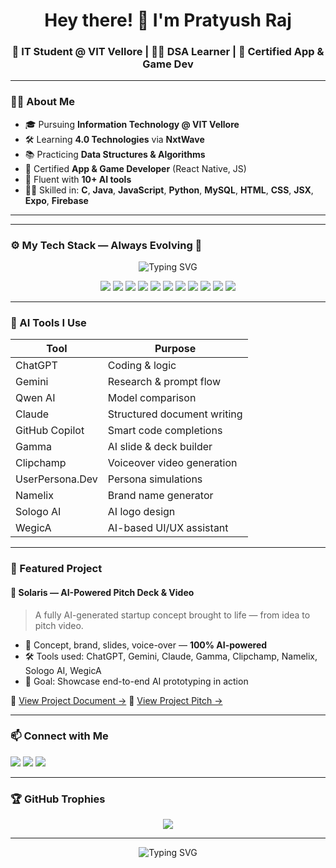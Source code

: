 <h1 align="center">Hey there! 👋 I'm Pratyush Raj</h1>
<h3 align="center">🚀 IT Student @ VIT Vellore | 👨‍💻 DSA Learner | 📱 Certified App & Game Dev</h3>

---

### 🧑‍💼 About Me

- 🎓 Pursuing **Information Technology @ VIT Vellore**
- 🛠️ Learning **4.0 Technologies** via **NxtWave**
- 📚 Practicing **Data Structures & Algorithms**
- 📱 Certified **App & Game Developer** (React Native, JS)
- 🤖 Fluent with **10+ AI tools**
- 👨‍💻 Skilled in: **C**, **Java**, **JavaScript**, **Python**, **MySQL**, **HTML**, **CSS**, **JSX**, **Expo**, **Firebase**

---

---

### ⚙️ My Tech Stack — Always Evolving 🚀

<p align="center">
  <img src="https://readme-typing-svg.herokuapp.com?font=Fira+Code&size=20&pause=1000&color=0FF700&center=true&vCenter=true&width=500&lines=JavaScript+%7C+React+Native+%7C+JSX;Expo+%7C+Firebase+%7C+HTML+%7C+CSS;MySQL+%7C+Python+%7C+C+%7C+Java" alt="Typing SVG" />
</p>

<p align="center">
  <img src="https://img.shields.io/badge/JavaScript-F7DF1E?style=for-the-badge&logo=javascript&logoColor=black"/>
  <img src="https://img.shields.io/badge/React_Native-20232A?style=for-the-badge&logo=react&logoColor=61DAFB"/>
  <img src="https://img.shields.io/badge/JSX-61DAFB?style=for-the-badge&logo=react&logoColor=black"/>
  <img src="https://img.shields.io/badge/Expo-000020?style=for-the-badge&logo=expo&logoColor=white"/>
  <img src="https://img.shields.io/badge/Firebase-FFCA28?style=for-the-badge&logo=firebase&logoColor=black"/>
  <img src="https://img.shields.io/badge/MySQL-00758F?style=for-the-badge&logo=mysql&logoColor=white"/>
  <img src="https://img.shields.io/badge/HTML5-E34F26?style=for-the-badge&logo=html5&logoColor=white"/>
  <img src="https://img.shields.io/badge/CSS3-1572B6?style=for-the-badge&logo=css3&logoColor=white"/>
  <img src="https://img.shields.io/badge/Python-3776AB?style=for-the-badge&logo=python&logoColor=white"/>
  <img src="https://img.shields.io/badge/C-A8B9CC?style=for-the-badge&logo=c&logoColor=black"/>
  <img src="https://img.shields.io/badge/Java-ED8B00?style=for-the-badge&logo=java&logoColor=white"/>
</p>


---

### 🤖 AI Tools I Use

| Tool              | Purpose                     |
|-------------------|------------------------------|
| ChatGPT           | Coding & logic               |
| Gemini            | Research & prompt flow       |
| Qwen AI           | Model comparison             |
| Claude            | Structured document writing  |
| GitHub Copilot    | Smart code completions       |
| Gamma             | AI slide & deck builder      |
| Clipchamp         | Voiceover video generation   |
| UserPersona.Dev   | Persona simulations          |
| Namelix           | Brand name generator         |
| Sologo AI         | AI logo design               |
| WegicA            | AI-based UI/UX assistant     |

---

### 🌟 Featured Project

#### 🔆 Solaris — AI-Powered Pitch Deck & Video

> A fully AI-generated startup concept brought to life — from idea to pitch video.

- 🧠 Concept, brand, slides, voice-over — **100% AI-powered**
- 🛠️ Tools used: ChatGPT, Gemini, Claude, Gamma, Clipchamp, Namelix, Sologo AI, WegicA
- 🎯 Goal: Showcase end-to-end AI prototyping in action

📎 [View Project Document →](https://docs.google.com/document/d/1wIqiiW2M5uqNAyIyVc2QDemoC0TYAnyECFlh0maRd00/edit?usp=drive_link)
📎 [View Project Pitch →](https://drive.google.com/file/d/1UgQLrnvcGFmiUF9dHHfUuRbpOHgua3gI/view?usp=drive_link)

---

### 📫 Connect with Me

<p align="left">
  <a href="mailto:pratyushraj0176@gmail.com"><img src="https://img.shields.io/badge/Email-pratyushraj0176@gmail.com-D14836?style=for-the-badge&logo=gmail&logoColor=white"></a>
  <a href="https://www.linkedin.com/in/pratyushraj0176"><img src="https://img.shields.io/badge/LinkedIn-PratyushRaj0176-blue?style=for-the-badge&logo=linkedin&logoColor=white"></a>
  <a href="https://github.com/Pratyush017"><img src="https://img.shields.io/badge/GitHub-Pratyush017-181717?style=for-the-badge&logo=github&logoColor=white"></a>
</p>

---

### 🏆 GitHub Trophies

<p align="center">
  <img src="https://github-profile-trophy.vercel.app/?username=Pratyush017&theme=onedark&row=2&column=4&margin-w=15&margin-h=15" />
</p>

---

<p align="center">
  <img src="https://readme-typing-svg.herokuapp.com?font=Fira+Code&size=24&pause=1000&color=00F7FF&center=true&vCenter=true&width=435&lines=Learning+every+day+⚡;Building+impactful+projects+🚀;Consistency+%3E+Intensity+🔥" alt="Typing SVG" />
</p>
